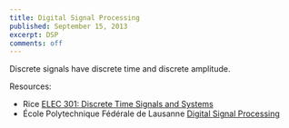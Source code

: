 ```yaml
---
title: Digital Signal Processing
published: September 15, 2013
excerpt: DSP
comments: off
---
```


Discrete signals have discrete time and discrete amplitude.

Resources:

* Rice [ELEC 301: Discrete Time Signals and Systems](https://www.edx.org/course/rice-university/elec301x/discrete-time-signals-and/1032)
* École Polytechnique Fédérale de Lausanne [Digital Signal Processing](https://www.coursera.org/course/dsp)
